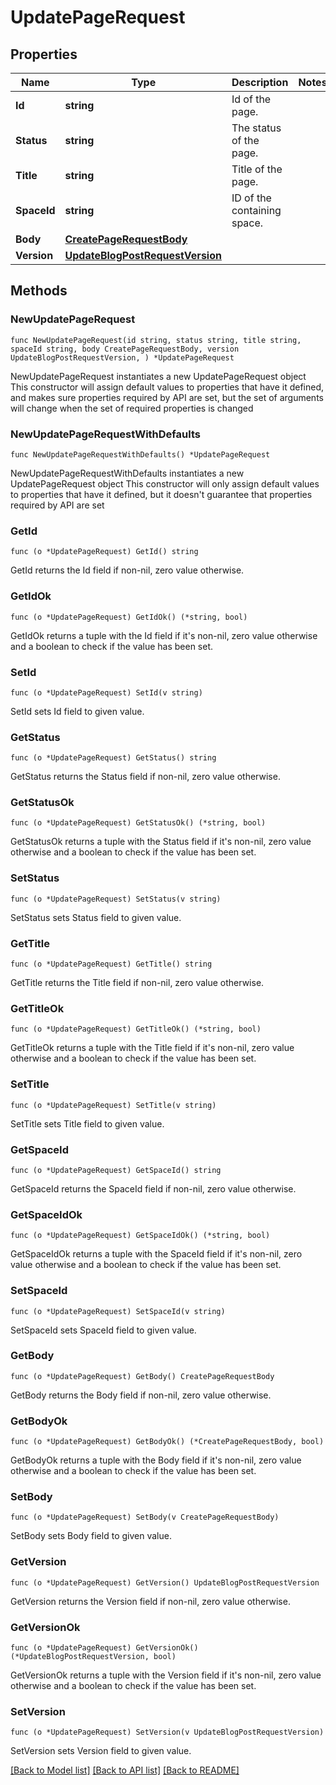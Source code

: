 # UpdatePageRequest

## Properties

Name | Type | Description | Notes
------------ | ------------- | ------------- | -------------
**Id** | **string** | Id of the page. | 
**Status** | **string** | The status of the page. | 
**Title** | **string** | Title of the page. | 
**SpaceId** | **string** | ID of the containing space. | 
**Body** | [**CreatePageRequestBody**](CreatePageRequestBody.md) |  | 
**Version** | [**UpdateBlogPostRequestVersion**](UpdateBlogPostRequestVersion.md) |  | 

## Methods

### NewUpdatePageRequest

`func NewUpdatePageRequest(id string, status string, title string, spaceId string, body CreatePageRequestBody, version UpdateBlogPostRequestVersion, ) *UpdatePageRequest`

NewUpdatePageRequest instantiates a new UpdatePageRequest object
This constructor will assign default values to properties that have it defined,
and makes sure properties required by API are set, but the set of arguments
will change when the set of required properties is changed

### NewUpdatePageRequestWithDefaults

`func NewUpdatePageRequestWithDefaults() *UpdatePageRequest`

NewUpdatePageRequestWithDefaults instantiates a new UpdatePageRequest object
This constructor will only assign default values to properties that have it defined,
but it doesn't guarantee that properties required by API are set

### GetId

`func (o *UpdatePageRequest) GetId() string`

GetId returns the Id field if non-nil, zero value otherwise.

### GetIdOk

`func (o *UpdatePageRequest) GetIdOk() (*string, bool)`

GetIdOk returns a tuple with the Id field if it's non-nil, zero value otherwise
and a boolean to check if the value has been set.

### SetId

`func (o *UpdatePageRequest) SetId(v string)`

SetId sets Id field to given value.


### GetStatus

`func (o *UpdatePageRequest) GetStatus() string`

GetStatus returns the Status field if non-nil, zero value otherwise.

### GetStatusOk

`func (o *UpdatePageRequest) GetStatusOk() (*string, bool)`

GetStatusOk returns a tuple with the Status field if it's non-nil, zero value otherwise
and a boolean to check if the value has been set.

### SetStatus

`func (o *UpdatePageRequest) SetStatus(v string)`

SetStatus sets Status field to given value.


### GetTitle

`func (o *UpdatePageRequest) GetTitle() string`

GetTitle returns the Title field if non-nil, zero value otherwise.

### GetTitleOk

`func (o *UpdatePageRequest) GetTitleOk() (*string, bool)`

GetTitleOk returns a tuple with the Title field if it's non-nil, zero value otherwise
and a boolean to check if the value has been set.

### SetTitle

`func (o *UpdatePageRequest) SetTitle(v string)`

SetTitle sets Title field to given value.


### GetSpaceId

`func (o *UpdatePageRequest) GetSpaceId() string`

GetSpaceId returns the SpaceId field if non-nil, zero value otherwise.

### GetSpaceIdOk

`func (o *UpdatePageRequest) GetSpaceIdOk() (*string, bool)`

GetSpaceIdOk returns a tuple with the SpaceId field if it's non-nil, zero value otherwise
and a boolean to check if the value has been set.

### SetSpaceId

`func (o *UpdatePageRequest) SetSpaceId(v string)`

SetSpaceId sets SpaceId field to given value.


### GetBody

`func (o *UpdatePageRequest) GetBody() CreatePageRequestBody`

GetBody returns the Body field if non-nil, zero value otherwise.

### GetBodyOk

`func (o *UpdatePageRequest) GetBodyOk() (*CreatePageRequestBody, bool)`

GetBodyOk returns a tuple with the Body field if it's non-nil, zero value otherwise
and a boolean to check if the value has been set.

### SetBody

`func (o *UpdatePageRequest) SetBody(v CreatePageRequestBody)`

SetBody sets Body field to given value.


### GetVersion

`func (o *UpdatePageRequest) GetVersion() UpdateBlogPostRequestVersion`

GetVersion returns the Version field if non-nil, zero value otherwise.

### GetVersionOk

`func (o *UpdatePageRequest) GetVersionOk() (*UpdateBlogPostRequestVersion, bool)`

GetVersionOk returns a tuple with the Version field if it's non-nil, zero value otherwise
and a boolean to check if the value has been set.

### SetVersion

`func (o *UpdatePageRequest) SetVersion(v UpdateBlogPostRequestVersion)`

SetVersion sets Version field to given value.



[[Back to Model list]](../README.md#documentation-for-models) [[Back to API list]](../README.md#documentation-for-api-endpoints) [[Back to README]](../README.md)


